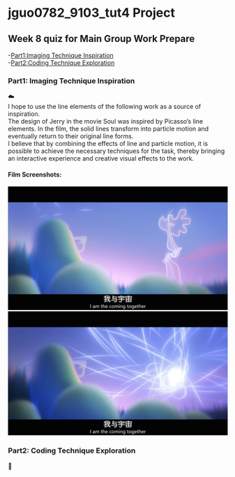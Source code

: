# jguo0782_9103_tut4 Project
## Week 8 quiz for Main Group Work Prepare
-[Part1:Imaging Technique Inspiration](#part1)  
-[Part2:Coding Technique Exploration](#part2)
### Part1: Imaging Technique Inspiration
:cloud:  
I hope to use the line elements of the following work as a source of inspiration.   
The design of Jerry in the movie Soul was inspired by Picasso’s line elements. In the film, the solid lines transform into particle motion and eventually return to their original line forms.   
I believe that by combining the effects of line and particle motion, it is possible to achieve the necessary techniques for the task, thereby bringing an interactive experience and creative visual effects to the work.
 #### Film Screenshots: 
![Image_of_film_Soul_1](readmeImages/Soul_1.jpg)
![Image_of_film_Soul_2](readmeImages/Soul_2.jpg)
### Part2: Coding Technique Exploration
:ocean:



